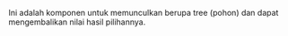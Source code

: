 Ini adalah komponen untuk memunculkan berupa tree (pohon) dan dapat mengembalikan nilai hasil pilihannya.